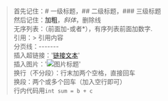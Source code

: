 >首先记住：# 一级标题，## 二级标题，### 三级标题  
然后记住：**加粗**，*斜体*，删除线  
无序列表：（前面加-或者*），有序列表前面加数字.  
引用：> 引用内容  
分页线：-------  
插入超链接：'[链接文本](链接地址)'  
插入图片：'![图片标题](图片链接)'  
换行（不分段）：行末加两个空格，直接回车  
换段：两个或多个回车（加入空行即可）  
行内代码用`int sum = b + c`  
